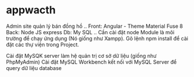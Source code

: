 # appwacth
Admin site quản lý bán đồng hồ
..
Front: Angular - Theme Material Fuse 8
Back: Node JS express
Db: My SQL
..
Cần cài đặt node Module là môi trường để chạy ứng dụng (Nó giống như Xampp).
Gõ lệnh npm install để cài đặt các thự viện trong Project.


Cài đặt MySQK server làm hệ quản trị cơ sở dữ liệu (giống như PhpMyAdmin)
Cài đặt  MySQL Workbench kết nối với MySQL Server để query dữ liệu database

